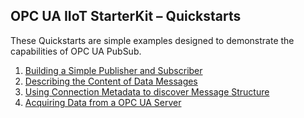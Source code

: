 ﻿## OPC UA IIoT StarterKit – Quickstarts

These Quickstarts are simple examples designed to demonstrate the capabilities of OPC UA PubSub. 

1. [Building a Simple Publisher and Subscriber](001/)
2. [Describing the Content of Data Messages](002/)
3. [Using Connection Metadata to discover Message Structure](003/)
4. [Acquiring Data from a OPC UA Server](004/)
